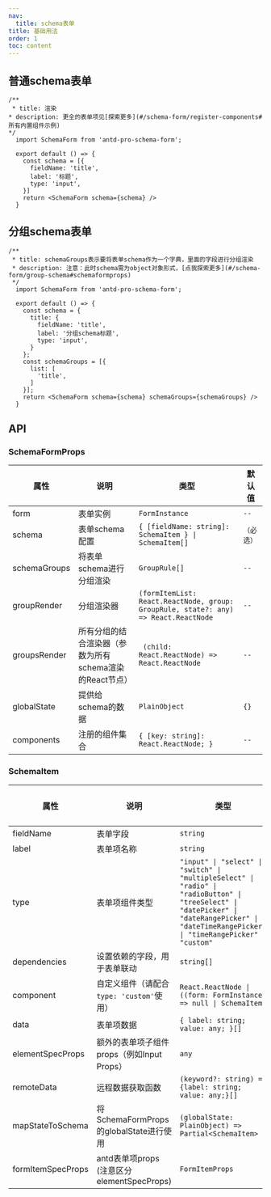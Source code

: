 ```yaml
---
nav:
  title: schema表单
title: 基础用法
order: 1
toc: content
---
```


## 普通schema表单

```tsx
/**
 * title: 渲染
* description: 更全的表单项见[探索更多](#/schema-form/register-components#所有内置组件示例)
*/
  import SchemaForm from 'antd-pro-schema-form';

  export default () => {
    const schema = [{
      fieldName: 'title',
      label: '标题',
      type: 'input',
    }]
    return <SchemaForm schema={schema} />
  }
```

## 分组schema表单

```tsx
/**
 * title: schemaGroups表示要将表单schema作为一个字典，里面的字段进行分组渲染
 * description: 注意：此时schema需为object对象形式，[点我探索更多](#/schema-form/group-schema#schemaformprops)
 */
  import SchemaForm from 'antd-pro-schema-form';

  export default () => {
    const schema = {
      title: {
        fieldName: 'title',
        label: '分组schema标题',
        type: 'input',
      }
    };
    const schemaGroups = [{
      list: [
        'title',
      ]
    }];
    return <SchemaForm schema={schema} schemaGroups={schemaGroups} />
  }
```

## API
### SchemaFormProps

| 属性 | 说明 | 类型 | 默认值 |
| --- | --- | --- | --- |
| form | 表单实例 | `FormInstance` | `--` |
| schema | 表单schema配置 | `{ [fieldName: string]: SchemaItem } \| SchemaItem[]` | `（必选）` |
| schemaGroups | 将表单schema进行分组渲染 | `GroupRule[]` | `--` |
| groupRender | 分组渲染器 | `(formItemList: React.ReactNode, group: GroupRule, state?: any) => React.ReactNode` | `--` |
| groupsRender | 所有分组的结合渲染器（参数为所有schema渲染的React节点） | ` (child: React.ReactNode) => React.ReactNode` | `--` |
| globalState | 提供给schema的数据 | `PlainObject` | `{}` |
| components | 注册的组件集合 | `{ [key: string]: React.ReactNode; }` | `--` |

### SchemaItem
| 属性 | 说明 | 类型 | 默认值 |
| --- | --- | --- | --- |
| fieldName | 表单字段 | `string` | `--` |
| label | 表单项名称 | `string` | `--` |
| type | 表单项组件类型 | `"input" \| "select" \| "switch" \| "multipleSelect" \| "radio" \| "radioButton" \| "treeSelect" \| "datePicker" \| "dateRangePicker" \| "dateTimeRangePicker" \| "timeRangePicker" \| "custom"` | `--` |
| dependencies | 设置依赖的字段，用于表单联动 | `string[]` | `--` |
| component | 自定义组件（请配合`type: 'custom'`使用） | `React.ReactNode \| ((form: FormInstance) => null \| SchemaItem)` | `（必选）` |
| data | 表单项数据 | `{ label: string; value: any; }[]` | `--` |
| elementSpecProps | 额外的表单项子组件props（例如Input Props） | `any` | `--` |
| remoteData | 远程数据获取函数 | `(keyword?: string) => {label: string; value: any;}[]` | `--` |
| mapStateToSchema | 将SchemaFormProps的globalState进行使用 | `(globalState: PlainObject) => Partial<SchemaItem>` | `--` |
| formItemSpecProps | antd表单项props<br />(注意区分elementSpecProps) | `FormItemProps` | `--` |
